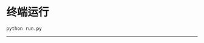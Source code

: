 # 终端运行

```shell
python run.py
```
**********************************************************************************************************************************************************************************************************